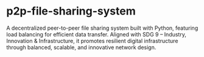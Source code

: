 # p2p-file-sharing-system
A decentralized peer-to-peer file sharing system built with Python, featuring load balancing for efficient data transfer. Aligned with SDG 9 – Industry, Innovation &amp; Infrastructure, it promotes resilient digital infrastructure through balanced, scalable, and innovative network design.

